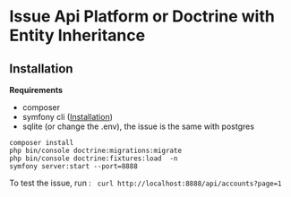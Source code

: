 # Issue Api Platform or Doctrine with Entity Inheritance


## Installation

**Requirements**   
- composer 
- symfony cli  ([Installation](https://symfony.com/download))
- sqlite (or change the .env), the issue is the same with postgres

```
composer install
php bin/console doctrine:migrations:migrate
php bin/console doctrine:fixtures:load  -n
symfony server:start --port=8888
```


To test the issue, run :
` curl http://localhost:8888/api/accounts?page=1`

